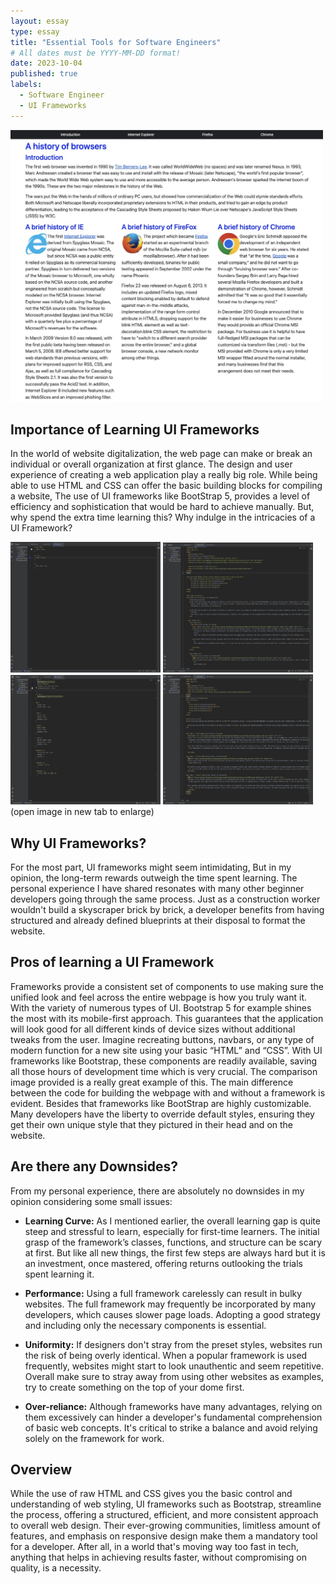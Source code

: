 ```yaml
---
layout: essay
type: essay
title: "Essential Tools for Software Engineers"
# All dates must be YYYY-MM-DD format!
date: 2023-10-04
published: true
labels:
  - Software Engineer
  - UI Frameworks
---
```




<div class="text-center py-2">
  <img width="500px" src="../img/314essaybootstrapexample.jpg" class="img-thumbnail" >
</div>



## Importance of Learning UI Frameworks
In the world of website digitalization, the web page can make or break an individual or overall organization at first glance. The design and user experience of creating a web application play a really big role. While being able to use HTML and CSS can offer the basic building blocks for compiling a website, The use of UI frameworks like BootStrap 5, provides a level of efficiency and sophistication that would be hard to achieve manually. But, why spend the extra time learning this? Why indulge in the intricacies of a UI Framework?


<div class="text-center p-3">
  <img width="240px" src="../img/bootstrap_css.jpg" class="img-thumbnail" >
  <img width="240px" src="../img/bootstraphtmlfinal.jpg" class="img-thumbnail" >
  <img width="240px" src="../img/ics314css.jpg" class="img-thumbnail" >
    <img width="240px" src="../img/ics314html.jpg" class="img-thumbnail" >
</div>
                                             
<div class="text-center pt-2">
  (open image in new tab to enlarge)
</div>


## Why UI Frameworks?
For the most part, UI frameworks might seem intimidating, But in my opinion, the long-term rewards outweigh the time spent learning. The personal experience I have shared resonates with many other beginner developers going through the same process. Just as a construction worker wouldn't build a skyscraper brick by brick, a developer benefits from having structured and already defined blueprints at their disposal to format the website.


## Pros of learning a UI Framework
Frameworks provide a consistent set of components to use making sure the unified look and feel across the entire webpage is how you truly want it. With the variety of numerous types of UI. Bootstrap 5 for example shines the most with its mobile-first approach. This guarantees that the application will look good for all different kinds of device sizes without additional tweaks from the user.
Imagine recreating buttons, navbars, or any type of modern function for a new site using your basic “HTML” and “CSS”. With UI frameworks like Bootstrap, these components are readily available, saving all those hours of development time which is very crucial. The comparison image provided is a really great example of this. The main difference between the code for building the webpage with and without a framework is evident.
Besides that frameworks like BootStrap are highly customizable. Many developers have the liberty to override default styles, ensuring they get their own unique style that they pictured in their head and on the website.


## Are there any Downsides?
From my personal experience, there are absolutely no downsides in my opinion considering some small issues:

- <b>Learning Curve:</b> As I mentioned earlier, the overall learning gap is quite steep and stressful to learn, especially for first-time learners. The initial grasp of the framework’s classes, functions, and structure can be scary at first. But like all new things, the first few steps are always hard but it is an investment, once mastered, offering returns outlooking the trials spent learning it.

* <b>Performance:</b> Using a full framework carelessly can result in bulky websites. The full framework may frequently be incorporated by many developers, which causes slower page loads. Adopting a good strategy and including only the necessary components is essential.

- <b>Uniformity:</b> If designers don't stray from the preset styles, websites run the risk of being overly identical. When a popular framework is used frequently, websites might start to look unauthentic and seem repetitive. Overall make sure to stray away from using other websites as examples, try to create something on the top of your dome first.

* <b>Over-reliance:</b> Although frameworks have many advantages, relying on them excessively can hinder a developer's fundamental comprehension of basic web concepts. It's critical to strike a balance and avoid relying solely on the framework for work.


## Overview
While the use of raw HTML and CSS gives you the basic control and understanding of web styling, UI frameworks such as Bootstrap, streamline the process, offering a structured, efficient, and more consistent approach to overall web design. Their ever-growing communities, limitless amount of features, and emphasis on responsive design make them a mandatory tool for a developer. After all, in a world that's moving way too fast in tech, anything that helps in achieving results faster, without compromising on quality, is a necessity.








